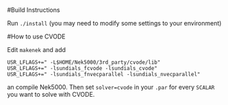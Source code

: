 #Build Instructions

Run `./install` (you may need to modify some settings to your environment)

#How to use CVODE

Edit `makenek` and add

```
USR_LFLAGS+=" -L$HOME/Nek5000/3rd_party/cvode/lib"
USR_LFLAGS+=" -lsundials_fcvode -lsundials_cvode"
USR_LFLAGS+=" -lsundials_fnvecparallel -lsundials_nvecparallel" 
```

an compile Nek5000. Then set `solver=cvode` in your `.par` for every `SCALAR` you want to solve with CVODE.